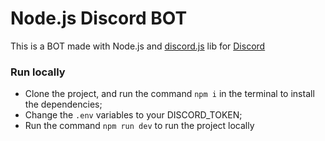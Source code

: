 # Node.js Discord BOT

This is a BOT made with Node.js and [discord.js](https://www.npmjs.com/package/discord.js "discord.js") lib for [Discord](https://discord.com/ "Discord")

### Run locally
- Clone the project, and run the command `npm i` in the terminal to install the dependencies;
- Change the `.env` variables to your DISCORD_TOKEN;
- Run the command `npm run dev` to run the project locally
